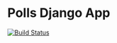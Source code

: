 # Polls Django App

[![Build Status](https://app.travis-ci.com/tzuyi126/swe-polls.svg?token=FT8ci34fESaQtSWEmUjq&branch=master)](https://app.travis-ci.com/tzuyi126/swe-polls)